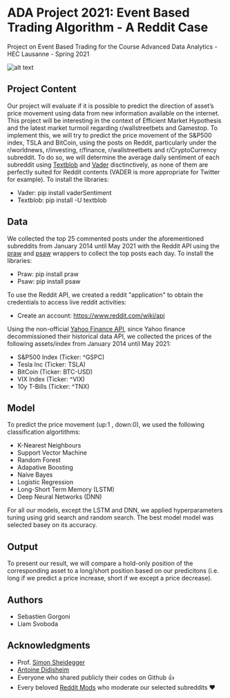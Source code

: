 # ADA Project 2021: Event Based Trading Algorithm - A Reddit Case
Project on Event Based Trading for the Course Advanced Data Analytics - HEC Lausanne - Spring 2021

![alt text](https://camo.githubusercontent.com/c327657381291ed9f2e8866cb96ac4861431d9c244b7b14dcf4e1470cbf632da/68747470733a2f2f75706c6f61642e77696b696d656469612e6f72672f77696b6970656469612f636f6d6d6f6e732f7468756d622f612f61332f4845435f4c617573616e6e655f6c6f676f2e7376672f32393370782d4845435f4c617573616e6e655f6c6f676f2e7376672e706e67)

## Project Content

Our project will evaluate if it is possible to predict the direction of asset’s price movement using data from new information available on the internet. This project will be interesting in the context of Efficient Market Hypothesis and the latest market turmoil regarding r/wallstreetbets and Gamestop. To implement this, we will try to predict the price movement of the S&P500 index, TSLA and BitCoin, using the posts on Reddit, particularly under the r/worldnews, r/investing, r/finance, r/wallstreetbets and r/CryptoCurrency subreddit. To do so, we will determine the average daily sentiment of each subreddit using [Textblob](https://github.com/sloria/TextBlob ) and [Vader](https://github.com/cjhutto/vaderSentiment) disctinctively, as none of them are perfectly suited for Reddit contents (VADER is more appropriate for Twitter for example). To install the libraries:

* Vader: pip install vaderSentiment
* Textblob: pip install -U textblob

## Data 
We collected the top 25 commented posts under the aforementioned subreddits from January 2014 until May 2021 with the Reddit API using the [praw](https://github.com/praw-dev/praw) and [psaw](https://github.com/dmarx/psaw) wrappers to collect the top posts each day. To install the libraries: 

* Praw:  pip install praw
* Psaw:  pip install psaw

To use the Reddit API, we created a reddit "application" to obtain the credentials to access live reddit activities:

* Create an account: https://www.reddit.com/wiki/api

Using the non-official [Yahoo Finance API](https://github.com/ranaroussi/yfinance), since Yahoo finance decommissioned their historical data API, we collected the prices of the following assets/index from January 2014 until May 2021:

* S&P500 Index (Ticker: ^GSPC)
* Tesla Inc (Ticker: TSLA)
* BitCoin (Ticker: BTC-USD)
* VIX Index (Ticker: ^VIX)
* 10y T-Bills (Ticker: ^TNX)

## Model
To predict the price movement (up:1 , down:0), we used the following classification algortithms:
* K-Nearest Neighbours
* Support Vector Machine
* Random Forest
* Adapative Boosting
* Naive Bayes
* Logistic Regression
* Long-Short Term Memory (LSTM)
* Deep Neural Networks (DNN)

For all our models, except the LSTM and DNN, we applied hyperparameters tuning using grid search and random search. The best model model was selected basey on its accuracy.

## Output
To present our result, we will compare a hold-only position of the corresponding asset to a long/short position based on our predicitons (i.e. long if we predict a price increase, short if we except a price decrease).

## Authors

* Sebastien Gorgoni
* Liam Svoboda

## Acknowledgments

* Prof. [Simon Sheidegger](https://sites.google.com/site/simonscheidegger/home)
* [Antoine Didisheim](https://www.antoinedidisheim.com)
* Everyone who shared publicly their codes on Github :+1:
* Every beloved [Reddit Mods](https://youtu.be/5DFCOh0mtYs) who moderate our selected subreddits :heart:

